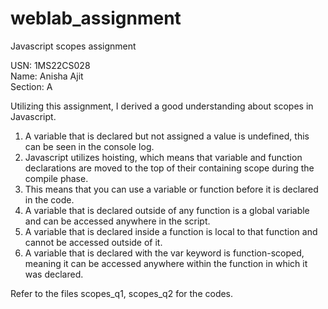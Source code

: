 # weblab_assignment
Javascript scopes assignment
</br>
<p>
USN: 1MS22CS028 </br>
Name: Anisha Ajit </br>
Section: A </br>
</p>

Utilizing this assignment, I derived a good understanding about scopes in Javascript. 
<ol>
<li>A variable that is declared but not assigned a value is undefined, this can be seen in the console log.</li>
<li>Javascript utilizes hoisting, which means that variable and function declarations are moved to the top of their containing scope during the compile phase.</li>
<li>This means that you can use a variable or function before it is declared in the code.</li>
<li>A variable that is declared outside of any function is a global variable and can be accessed anywhere in the script.</li>
<li>A variable that is declared inside a function is local to that function and cannot be accessed outside of it.</li>
<li>A variable that is declared with the var keyword is function-scoped, meaning it can be accessed anywhere within the function in which it was declared. </li>
</ol>

Refer to the files scopes_q1, scopes_q2 for the codes.
